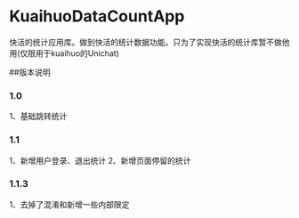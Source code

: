# KuaihuoDataCountApp
快活的统计应用库。做到快活的统计数据功能。只为了实现快活的统计库暂不做他用(仅限用于kuaihuo的Unichat)

##版本说明
### 1.0
1、基础跳转统计

### 1.1
1、新增用户登录、退出统计
2、新增页面停留的统计

### 1.1.3
1、去掉了混淆和新增一些内部限定

